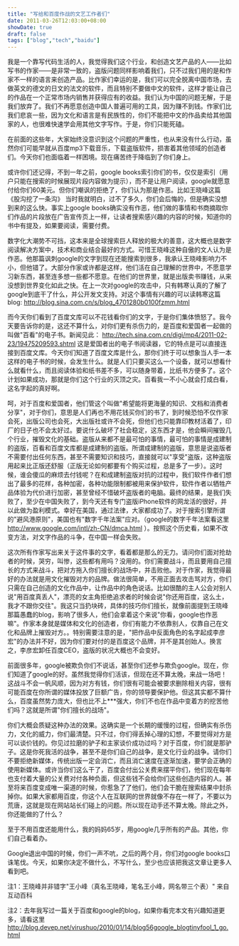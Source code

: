 ```yaml
---
title: "写给和百度作战的文艺工作者们"
date: 2011-03-26T12:03:00+08:00
showDate: true
draft: false
tags: ["blog","tech","baidu"]
---
```


我是一个靠写代码生活的人，我觉得我们这个行业，和创造文艺产品的人——比如写书的作家——是非常一致的，盗版问题同样影响着我们，只不过我们用的是和作家不一样的语言来创造产品。比作家们幸运的是，我们可以完全脱离中国市场，去做英文的德文的日文的法文的软件，而且特别不要做中文的软件，这样才能让自己的作品在一个正常市场内销售并获得应有的收益。我们认为中国的问题无解，于是我们放弃了。我们不再愿意创造中国人普遍可用的工具，因为赚不到钱。作家们比我们悲哀一些，因为文化和语言是有民族性的，你们不能把中文的作品卖给其他国家的人，也很难快速学会用其他文字写作。于是，你们只能死磕。

在前面的这些年，大家始终没意识到这个问题的严重性，也从来没有什么行动，虽然你们可能早就从百度mp3下载音乐，下载盗版软件，损害着其他领域的创造者们。今天你们也面临着一样困境。现在痛苦终于降临到了你们身上。

或许你们还记得，不到一年之前，google books索引你们的书，仅仅是索引（用户只能在搜索的时候展现片段内容做为提示），而不是让用户阅读，google就愿意付给你们60美元。但你们嘲讽的拒绝了，你们认为那是作恶。比如王晓峰这篇 《股沟挖了一条沟》 当时我就明白，过不了多久，你们会后悔的，但是确实没想到来的这么快。事实上google books确实没有作恶，他们做的事情和书商摘取你们作品的片段放在广告宣传页上一样，让读者搜索感兴趣的内容的时候，知道你的书中有提及，如果要阅读，需要付费。

数字化大潮势不可挡，这本来是全球搜索巨人释放的极大的善意，这大概也是数字阅读解决方案中，技术和商业结合最好的方式。可惜王晓峰这种自傲的文人认为是作恶。他那篇讽刺google的文字到现在还能搜索到很多，我承认王晓峰影响力不小，但他错了。大部分作家或许都是这样，他们活在自己理解的世界中，不愿意学习新东西，甚至连多想一些都不愿意。在他们的世界里，就是出版卖书赚钱，从来没想到世界变化如此之快。在上一次对google的攻击中，只有韩寒认真的了解了google到底干了什么，并公开发文支持。对这个事情有兴趣的可以读韩寒这篇blog: http://blog.sina.com.cn/s/blog_4701280b0100fzmm.html

而今天你们看到了百度文库可以不花钱看你们的文字，于是你们集体愤怒了。我今天要告诉你的是，这还不算什么，对你们更有杀伤力的，是百度和爱国者一起做的叫做"百看"的电子书。新闻见此： http://tech.sina.com.cn/digi/mp4/2011-02-23/19475209593.shtml 这是爱国者出的电子书阅读器，它的特点是可以直接连接到百度文库。今天你们知道了百度文库是什么，那你们终于可以想象当人手一本这样的电子书的时候，会发生什么。就是人们只要买这么一个设备，就可以想看什么就看什么，而且阅读体验和纸书差不多，可以随身带着，比纸书方便多了。这个计划如果成功，那就是你们这个行业的灭顶之灾。百看我一不小心就会打成白看，这名字起的真好啊。

呵，对于百度和爱国者，他们管这个叫做"希望能将更海量的知识、文档和消费者分享"，对于你们，意思是人们再也不用花钱买你们的书了，到时候恐怕不仅作家会死，出版公司也会死，大出版社或许不会死，但他们也只能靠印教材活着了，印厂的日子也不会太好过。要说什么破坏了社会稳定，这东西才是，他会瞬间摧毁几个行业，摧毁文化的基础。盗版从来都不是最可怕的事情，最可怕的事情是成建制的盗版，百看和百度文库都是成建制的盗版。所谓成建制的盗版，意思是说盗版者不需要付出任何东西，甚至不需要知识和技巧，直接就可以"享受"盗版，这种盗版用起来比正版还舒服（正版无论如何都要有个购买过程，总是多了一步）。这时候，谁会傻瓜的麻烦去付钱呢？在和成建制盗版对抗的过程中，我们软件作者们想出了最多的花样，各种加密，各种功能限制都被用来保护软件，软件作者以牺牲产品体验为代价进行加密，甚至曾经不惜破坏盗版者的电脑。最终的结果，是我们失败了，至少在中国失败了，到今天还有专门盗版iPhone软件的网龙活的很好，并以此做为盈利模式。幸好在美国，通过法律，大家都成功了。对于搜索引擎所谓的"避风港原则"，美国也有"数字千年法案"应对。（google的数字千年法案看这里 http://www.google.com/intl/zh-CN/dmca.html ）。按照这个历史看，如果不改变方法，对文字作品的斗争，在中国一样会失败。

这次所有作家写出来关于这件事的文字，看着都是那么的无力。请问你们面对抢劫者的时候，哭穷，叫惨，这些都有用吗？没用的。你们需要战斗，而且要用自己擅长的方式来战斗，把对方拖入你们擅长的战场中，并击败他。对于作家，我觉得最好的办法就是用文化摧毁对方的品牌。做法很简单，不用正面去攻击骂对方，你们只需在自己创造的文化作品中，让作品中的角色说话。比如很酷的主人公会对别人说"用百度真丢人"，漂亮的女主角拒绝追求者的时候会说"你还用百度，这么土，我才不跟你交往"。我这只当扔块砖，具体的技巧你们擅长，就像前面提到王晓峰那篇愚蠢的blog，影响了很多人，他们会拿着这个来说"你看，google也作恶嘛"。作家本身就是媒体和文化的创造者，你们有能力不依靠别人，仅靠自己在文化和品牌上摧毁对方。。特别需要注意的是，"把作品中反面角色的名字起成李彦宏"的办法并不好，因为你们要对付的是百度这个品牌，并不是其创始人。换言之，李彦宏卸任百度CEO，盗版的状况大概也不会变好。

前面很多年，google被欺负你们不说话，甚至你们还参与欺负google。现在，你们知道了google的好。虽然我觉得你们活该，但现在还不算太晚，来战一场吧！这战斗不会一帆风顺，因为对方有钱，你们很有可能会被要求删除相关内容，很有可能百度在你所谓的媒体投放了巨额广告，你的领导要保护他。但这其实都不算什么，百度虽然势力庞大，但也比不上***强大，你们不也在作品中变着方的挖苦他们吗？这就是所谓"你们擅长的战场"。

你们大概会质疑这种办法的效果。这确实是一个长期的缓慢的过程，但确实有杀伤力，文化的威力，你们最清楚。只不过，你们得丢掉心理的幻想，不要觉得对方是可以谈价钱的。你见过拉磨的驴子和主家谈价成功过吗？对于百度，你们就是那驴子。这是你死我活的战争，甚至不是你们自己的战争，是文化行业的战争。请你们不要拒绝新媒体，传统出版一定会消亡，而且消亡速度在逐渐加速，要学会正确的使用新媒体。或许当你们这么干了，百度会付出公关费来摆平你们，他们现在每年也支付着大量的公关费对付各种负面，但这些钱不会给你们这些创造内容的人。甚至将来百度变成唯一渠道的时候，你惹急了了他们，他们会干脆在搜索结果中封杀掉你。如果大家都用百度，你这个人在互联网的世界就像不存在一样了，不要以为荒唐，这就是现在网站站长们碰上的问题。所以现在动手还不算太晚。除此之外，你还能做的了什么？

至于不用百度还能用什么，我的妈妈65岁，用google几乎所有的产品。其他，你们自己看着办。

Google退出中国的时候，你们一声不吭，之后的两个月，你们对google books口诛笔伐。今天，如果你决定不做什么，不写什么，至少也应该把我这文章让更多人看到吧。

注1：王晓峰并非错字"王小峰（真名王晓峰，笔名王小峰，网名带三个表）" 来自互动百科

注2：去年我写过一篇关于百度和google的blog，如果你看完本文有兴趣知道更多，请看这里 http://blog.devep.net/virushuo/2010/01/14/blog56google_blogtinyfool_1_go.html

